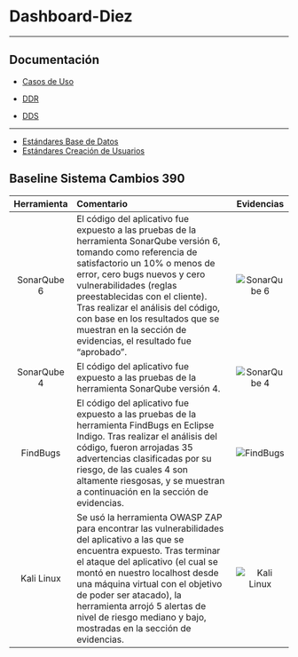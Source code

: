 # Dashboard-Diez

---

## Documentación 

+ [Casos de Uso](http://everis.homelinux.com:8090/owncloud/s/SBfqWBIKWDQQ1Lf)

+ [DDR](http://everis.homelinux.com:8090/owncloud/s/UY0TTioRFZhrb1B)

+ [DDS](http://everis.homelinux.com:8090/owncloud/s/Q9fQk2ugGIqoxZe)
---
+ [Estándares Base de Datos](http://everis.homelinux.com:8090/owncloud/s/PcesziLdhrvDmUh)
+ [Estándares Creación de Usuarios](http://everis.homelinux.com:8090/owncloud/s/XnxtOskeDA370R1)


## Baseline Sistema Cambios 390

| Herramienta     | Comentario                                                           | Evidencias                          | 
|:---------------:|:---------------------------------------------------------------------|:-----------------------------------:|
| SonarQube 6     | El código del aplicativo fue expuesto a las pruebas de la herramienta SonarQube versión 6, tomando como referencia de satisfactorio un 10% o menos de error, cero bugs nuevos y cero vulnerabilidades (reglas preestablecidas con el cliente). Tras realizar el análisis del código, con base en los resultados que se muestran en la sección de evidencias, el resultado fue “aprobado”. | ![SonarQube 6](https://drive.google.com/uc?export=view&id=0B-qMuzIV-omPQ0pJbFFKeE5aeGs "SonarQube 6")|
| SonarQube 4     | El código del aplicativo fue expuesto a las pruebas de la herramienta SonarQube versión 4. | ![SonarQube 4](https://drive.google.com/uc?export=view&id=0B-qMuzIV-omPaG50djlsR2tnbEE "SonarQube 4")|
| FindBugs        | El código del aplicativo fue expuesto a las pruebas de la herramienta FindBugs en Eclipse Indigo. Tras realizar el análisis del código, fueron arrojadas 35 advertencias clasificadas por su riesgo, de las cuales 4 son altamente riesgosas, y se muestran a continuación en la sección de evidencias. | ![FindBugs](https://drive.google.com/uc?export=view&id=0B-qMuzIV-omPRFJrT3pyT0dJRkU "FindBugs")|
| Kali Linux      | Se usó la herramienta OWASP ZAP para encontrar las vulnerabilidades del aplicativo a las que se encuentra expuesto. Tras terminar el ataque del aplicativo (el cual se montó en nuestro localhost desde una máquina virtual con el objetivo de poder ser atacado), la herramienta arrojó 5 alertas de nivel de riesgo mediano y bajo, mostradas en la sección de evidencias. | ![Kali Linux](https://drive.google.com/uc?export=view&id=0B-qMuzIV-omPUFAtcnFPTlpnbVU "Kali Linux")|


